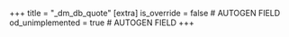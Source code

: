 +++
title = "_dm_db_quote"
[extra]
is_override = false # AUTOGEN FIELD
od_unimplemented = true # AUTOGEN FIELD
+++